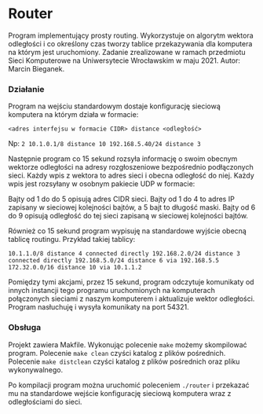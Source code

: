 # Router

Program implementujący prosty routing. Wykorzystuje on algorytm wektora odległości i co określony czas tworzy tablice przekazywania dla komputera na którym jest uruchomiony.
Zadanie zrealizowane w ramach przedmiotu Sieci Komputerowe na Uniwersytecie Wrocławskim w maju 2021. Autor: Marcin Bieganek.

### Działanie

Program na wejściu standardowym dostaje konfigurację sieciową komputera na którym działa w formacie:

`<adres interfejsu w formacie CIDR> distance <odległość>`
  
Np:
`2
10.1.0.1/8 distance 10
192.168.5.40/24 distance 3`
 
Następnie program co 15 sekund rozsyła informację o swoim obecnym wektorze odległości na adresy rozgłoszeniowe bezpośrednio podłączonych sieci. Każdy wpis z wektora to adres sieci i obecna odległość do niej. Każdy wpis jest rozsyłany w osobnym pakiecie UDP w formacie:
  
Bajty od 1 do do 5 opisują adres CIDR sieci. Bajty od 1 do 4 to adres IP zapisany w sieciowej kolejności bajtów, a 5 bajt to długość maski.
Bajty od 6 do 9 opisują odległość do tej sieci zapisaną w sieciowej kolejności bajtów.

Również co 15 sekund program wypisuję na standardowe wyjście obecną tablicę routingu. Przykład takiej tablicy:

`10.1.1.0/8 distance 4 connected directly
192.168.2.0/24 distance 3 connected directly
192.168.5.0/24 distance 6 via 192.168.5.5
172.32.0.0/16 distance 10 via 10.1.1.2`

Pomiędzy tymi akcjami, przez 15 sekund, program odczytuje komunikaty od innych instancji tego programu uruchomionych na komputerach połączonych sieciami z naszym komputerem i aktualizuje wektor odległości. Program nasłuchuję i wysyła komunikaty na port 54321.

### Obsługa

Projekt zawiera Makfile. Wykonując polecenie `make` możemy skompilować program.
Polecenie `make clean` czyści katalog z plików pośrednich. 
Polecenie `make distclean` czyści katalog z plików pośrednich oraz pliku wykonywalnego.

Po kompilacji program można uruchomić poleceniem `./router` i przekazać mu na standardowe wejście konfigurację sieciową komputera wraz z odległościami do sieci.

